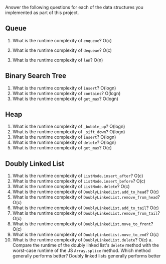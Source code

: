Answer the following questions for each of the data structures you implemented as part of this project.

## Queue

1. What is the runtime complexity of `enqueue`?
  O(c)

2. What is the runtime complexity of `dequeue`?
  O(c)
3. What is the runtime complexity of `len`?
  O(n)
  
## Binary Search Tree

1. What is the runtime complexity of `insert`? 
  O(logn)
2. What is the runtime complexity of `contains`?
  O(logn)
3. What is the runtime complexity of `get_max`? 
  O(logn)
## Heap

1. What is the runtime complexity of `_bubble_up`?
  O(logn)
2. What is the runtime complexity of `_sift_down`?
  O(logn)
3. What is the runtime complexity of `insert`?
  O(logn)
4. What is the runtime complexity of `delete`?
  O(logn)
5. What is the runtime complexity of `get_max`?
  O(c)
## Doubly Linked List

1. What is the runtime complexity of `ListNode.insert_after`?
O(c)
2. What is the runtime complexity of `ListNode.insert_before`?
O(c)
3. What is the runtime complexity of `ListNode.delete`?
O(c)
4. What is the runtime complexity of `DoublyLinkedList.add_to_head`?
O(c)
5. What is the runtime complexity of `DoublyLinkedList.remove_from_head`?
O(c)
6. What is the runtime complexity of `DoublyLinkedList.add_to_tail`?
O(c)
7. What is the runtime complexity of `DoublyLinkedList.remove_from_tail`?
O(c)
8. What is the runtime complexity of `DoublyLinkedList.move_to_front`?
O(c)
9. What is the runtime complexity of `DoublyLinkedList.move_to_end`?
O(c)
10. What is the runtime complexity of `DoublyLinkedList.delete`?
O(c)
    a. Compare the runtime of the doubly linked list's `delete` method with the worst-case runtime of the JS `Array.splice` method. Which method generally performs better? Doubly linked lists generally performs better